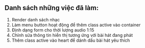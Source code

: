## Danh sách những việc đã làm:

1. Render danh sách nhạc
2. Làm menu button hoạt động để thêm class active vào container
3. Định dạng form cho thời lượng audio 1:15
4. Chỉnh sửa thông tin hiển thị tương ứng với bài hát đang phát
5. Thêm class active vào heart để dánh dấu bài hát yêu thích
